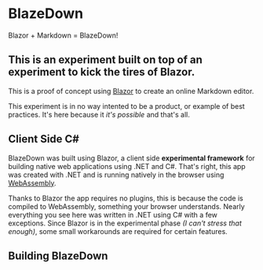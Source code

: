 ﻿# BlazeDown

Blazor + Markdown = BlazeDown!

## This is an experiment built on top of an experiment to kick the tires of **Blazor**. 

This is a proof of concept using [Blazor](https://blogs.msdn.microsoft.com/webdev/2018/04/17/blazor-0-2-0-release-now-available/) to create an online Markdown editor.

This experiment is in no way intented to be a product, or example of best practices. It's here because it *it's possible* and that's all.

## Client Side C#

BlazeDown was built using Blazor, a client side **experimental framework** for building native web applications using .NET and C#. That's right, this app was created with .NET and is running natively in the browser using [WebAssembly](https://blogs.msdn.microsoft.com/webdev/2018/02/06/blazor-experimental-project/).

Thanks to Blazor the app requires no plugins, this is because the code is compiled to WebAssembly, something your browser understands. Nearly everything you see here was written in .NET using C# with a few exceptions. Since Blazor is in the experimental phase *(I can't stress that enough)*, some small workarounds are required for certain features.

## Building BlazeDown

